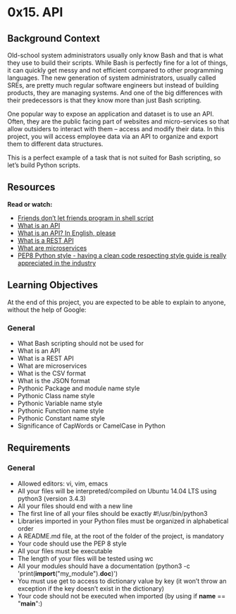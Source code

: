 # 0x15. API

## Background Context


Old-school system administrators usually only know Bash and that is what they use to build their scripts. While Bash is perfectly fine for a lot of things, it can quickly get messy and not efficient compared to other programming languages. The new generation of system administrators, usually called SREs, are pretty much regular software engineers but instead of building products, they are managing systems. And one of the big differences with their predecessors is that they know more than just Bash scripting.

One popular way to expose an application and dataset is to use an API. Often, they are the public facing part of websites and micro-services so that allow outsiders to interact with them – access and modify their data. In this project, you will access employee data via an API to organize and export them to different data structures.

This is a perfect example of a task that is not suited for Bash scripting, so let’s build Python scripts.

## Resources

**Read or watch:**

* <a href="https://intranet.alxswe.com/rltoken/KMFzqRAqedMf7AHHBD_43g">Friends don’t let friends program in shell script</a>
* <a href="https://intranet.alxswe.com/rltoken/zeBO6_RNTlwaotyRRNAzoQ">What is an API</a>
* <a href="https://intranet.alxswe.com/rltoken/bf09Qp6QY44CANLzxxRbPA">What is an API? In English, please</a>
* <a href="https://intranet.alxswe.com/rltoken/bf09Qp6QY44CANLzxxRbPA">What is a REST API</a>
* <a href="https://intranet.alxswe.com/rltoken/n4h77IbBuDxTE3bhes_AyQ">What are microservices</a>
* <a href="https://intranet.alxswe.com/rltoken/b7V1ROY6kSRxDDKnsJoqxg">PEP8 Python style - having a clean code respecting style guide is really appreciated in the industry</a>

## Learning Objectives

At the end of this project, you are expected to be able to explain to anyone, without the help of Google:

### General

* What Bash scripting should not be used for
* What is an API
* What is a REST API
* What are microservices
* What is the CSV format
* What is the JSON format
* Pythonic Package and module name style
* Pythonic Class name style
* Pythonic Variable name style
* Pythonic Function name style
* Pythonic Constant name style
* Significance of CapWords or CamelCase in Python

## Requirements

### General

* Allowed editors: vi, vim, emacs
* All your files will be interpreted/compiled on Ubuntu 14.04 LTS using python3 (version 3.4.3)
* All your files should end with a new line
* The first line of all your files should be exactly #!/usr/bin/python3
* Libraries imported in your Python files must be organized in alphabetical order
* A README.md file, at the root of the folder of the project, is mandatory
* Your code should use the PEP 8 style
* All your files must be executable
* The length of your files will be tested using wc
* All your modules should have a documentation (python3 -c 'print(__import__("my_module").__doc__)')
* You must use get to access to dictionary value by key (it won’t throw an exception if the key doesn’t exist in the dictionary)
* Your code should not be executed when imported (by using if __name__ == "__main__":)